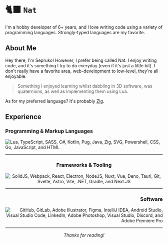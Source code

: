# 🐈‍⬛ `Nat`

I'm a hobby developer of 6+ years, and I love writing code using a variety of
programming languages. Strongly-typed languages are my favorite.

## About Me

Hey there, I'm Sepruko! However, I prefer being called Nat. I enjoy writing
code, and it's something I try to do everyday (even if it's just a little bit).
I don't really have a favorite area, web-development to low-level, they're all
enjoyable.

> Something I enjoyed learning whilst dabbling in 3D software, was quaternions,
> as well as implementing them using Lua.

As for my preferred language? It's probably [Zig][zig].

## Experience

<h3 align="left">Programming & Markup Languages</h3>

<p align="left">
	<img
		alt="Lua, TypeScript, SASS, C#, Kotlin, Pug, Java, Zig, SVG, Powershell, CSS, Go, JavaScript, and HTML"
		src="https://skillicons.dev/icons?i=lua,ts,sass,cs,kotlin,pug,java,zig,svg,powershell,css,go,js,html&perline=9"
	/>
</p>

---

<h3 align="center">Frameworks & Tooling</h3>

<p align="center">
	<img
		alt="SolidJS, Webpack, React, Electron, NodeJS, Nuxt, Vue, Deno, Tauri, Git, Svelte, Astro, Vite, .NET, Gradle, and Next.JS"
		src="https://skillicons.dev/icons?i=solidjs,webpack,react,electron,nodejs,nuxt,vue,deno,tauri,git,svelte,astro,vite,dotnet,gradle,nextjs&perline=8"
	/>
</p>

---

<h3 align="right">Software</h3>

<p align="right">
	<img
		alt="GitHub, GitLab, Adobe Illustrator, Figma, IntelliJ IDEA, Android Studio, Visual Studio Code, LinkedIn, Adobe Photoshop, Visual Studio, Discord, and Adobe Premiere Pro"
		src="https://skillicons.dev/icons?i=github,gitlab,ai,figma,idea,androidstudio,vscode,linkedin,ps,blank,blank,blank,blank,blank,blank,visualstudio,discord,pr&perline=9"
	/>
</p>

---

<p align="center">
	<i>Thanks for reading!</i>
</p>

<!-- Links -->

[zig]: https://ziglang.org/
